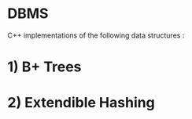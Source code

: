 # DBMS

C++ implementations of the following data structures : 

# 1) B+ Trees
# 2) Extendible Hashing

